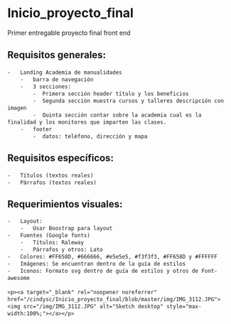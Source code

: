 # Inicio_proyecto_final
Primer entregable proyecto final front end

## Requisitos generales:
    -   Landing Academia de manualidades
        -   barra de navegación
        -   3 secciones:
            -  Primera sección header título y los beneficios
        	-  Segunda sección muestra cursos y talleres descripción con imagen
            -  Quinta sección contar sobre la academia cual es la finalidad y los monitores que imparten las clases.
        -   footer
            -  datos: teléfono, dirección y mapa

## Requisitos específicos:
    -   Títulos (textos reales)
    -   Párrafos (textos reales)

## Requerimientos visuales:
    -   Layout:
        -   Usar Boostrap para layout
    -   Fuentes (Google fonts)
        -   Títulos: Raleway
        -   Párrafos y otros: Lato
    -   Colores: #FF658D, #666666, #e5e5e5, #f3f3f3, #FF658D y #FFFFFF
    -   Imágenes: Se encuentran dentro de la guía de estilos
    -   Iconos: Formato svg dentro de guía de estilos y otros de Font-awesome

    <p><a target="_blank" rel="noopener noreferrer" href="/cindysc/Inicio_proyecto_final/blob/master/img/IMG_3112.JPG"><img src="/img/IMG_3112.JPG" alt="Sketch desktop" style="max-width:100%;"></a></p>
